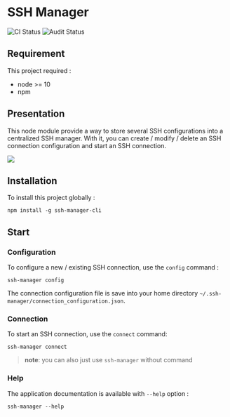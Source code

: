 # SSH Manager

![CI Status](https://github.com/Webdown404/ssh-manager/workflows/.github/workflows/ci.yml/badge.svg)
![Audit Status](https://github.com/Webdown404/ssh-manager/workflows/.github/workflows/audit.yml/badge.svg)

## Requirement
This project required :
- node >= 10
- npm

## Presentation
This node module provide a way to store several SSH configurations into a centralized SSH manager. With it, you can create / modify / delete an SSH connection configuration and start an SSH connection.

![](http://i.imgur.com/GgEqTfo.gif)

## Installation
To install this project globally :
```shell
npm install -g ssh-manager-cli
```

## Start

### Configuration
To configure a new / existing SSH connection, use the `config` command :
```shell
ssh-manager config
```

The connection configuration file is save into your home directory `~/.ssh-manager/connection_configuration.json`.

### Connection
To start an SSH connection, use the `connect` command:
```shell
ssh-manager connect
```

> **note**: you can also just use `ssh-manager` without command

### Help
The application documentation is available with `--help` option :
```shell
ssh-manager --help
```
